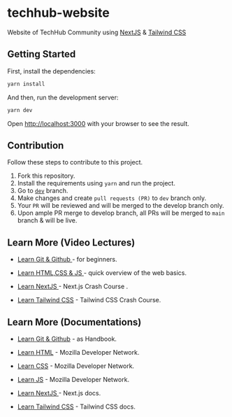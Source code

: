 # techhub-website

Website of TechHub Community using [NextJS](https://nextjs.org/) &amp; [Tailwind CSS](https://www.tailwindcss.com/)

## Getting Started

First, install the dependencies:

```bash
yarn install
```

And then, run the development server:

```bash
yarn dev
```

Open [http://localhost:3000](http://localhost:3000) with your browser to see the result.

## Contribution

Follow these steps to contribute to this project.

1. Fork this repository.
2. Install the requirements using `yarn` and run the project.
3. Go to [`dev`](
https://github.com/techhub-community/techhub-website/tree/dev) branch.
4. Make changes and create `pull requests (PR)` to `dev` branch only.
5. Your `PR` will be reviewed and will be merged to the develop branch only.
6. Upon ample PR merge to develop branch, all PRs will be merged to `main` branch & will be live.

## Learn More (Video Lectures)

- [Learn Git & Github ](https://www.youtube.com/watch?v=RGOj5yH7evk&t=296s) -  for beginners.

- [Learn HTML,CSS & JS ](https://www.youtube.com/watch?v=_GTMOmRrqkU) - quick overview of the web basics.

- [Learn NextJS ](https://www.youtube.com/watch?v=mTz0GXj8NN0) - Next.js Crash Course .


- [Learn Tailwind CSS](https://www.youtube.com/watch?v=UBOj6rqRUME&t=378s) - Tailwind CSS Crash Course.

## Learn More (Documentations)

- [Learn Git & Github](https://guides.github.com/introduction/git-handbook/) - as Handbook.

- [Learn HTML](https://developer.mozilla.org/en-US/docs/Web/HTML) - Mozilla Developer Network.

- [Learn CSS](https://developer.mozilla.org/en-US/docs/Web/CSS) - Mozilla Developer Network.

- [Learn JS](https://developer.mozilla.org/en-US/docs/Web/JS) - Mozilla Developer Network.

- [Learn NextJS ](https://nextjs.org/docs/getting-started) - Next.js docs.


- [Learn Tailwind CSS](https://tailwindcss.com/docs) - Tailwind CSS docs.

